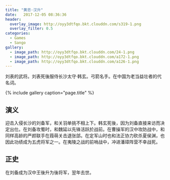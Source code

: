```yaml
---
title: "黄忠·汉升"
date:   2017-12-05 08:36:36
header:
  overlay_image: http://oyy3dtfqo.bkt.clouddn.com/s319-1.png
  overlay_filter: 0.5
categories:
  - Games
  - Sango
gallery:
  - image_path: http://oyy3dtfqo.bkt.clouddn.com/24-1.png
  - image_path: http://oyy3dtfqo.bkt.clouddn.com/a172-1.png
  - image_path: http://oyy3dtfqo.bkt.clouddn.com/a126-1.png
---
```


刘表的武将。刘表死後服侍长沙太守·韩玄。弓箭名手。在中国为老当益壮者的代名词。

{% include gallery caption="page.title" %}

## 演义

迎击入侵长沙的刘备军，和关羽单挑不相上下。韩玄死後，因为刘备直接来访而决定出仕。在刘备攻蜀时，和魏延以先锋活跃於战前。在曹操军的汉中攻防战中，和同样高龄的严颜联手在葭萌关击退张郃。在定军山时也和法正协力砍杀夏侯渊，也因此功绩成为五虎将军之一。在夷陵之战的前哨战中，冲进潘璋阵营不幸战死。

## 正史

在刘备成为汉中王後升为後将军，翌年去世。